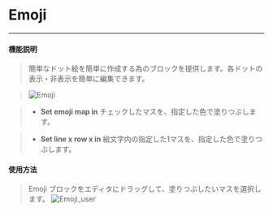 # Emoji
__________________________

#### 機能説明

>簡単なドット絵を簡単に作成する為のブロックを提供します。各ドットの表示・非表示を簡単に編集できます。

>![Emoji](/image/Display/Emoji.jpg)

>* __Set emoji map in__
チェックしたマスを、指定した色で塗りつぶします。

>* __Set line x row x in__
絵文字内の指定した1マスを、指定した色で塗りつぶします。


#### 使用方法

>Emoji ブロックをエディタにドラッグして、塗りつぶしたいマスを選択します。
>![Emoji_user](/image/Display/Emoji_user.gif)